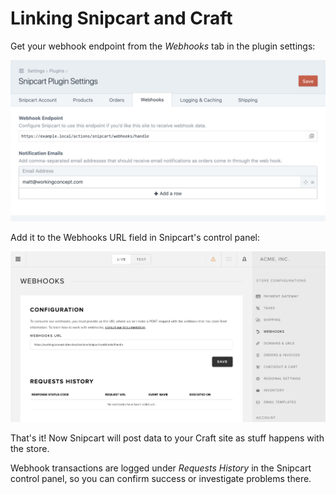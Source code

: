 # Linking Snipcart and Craft

Get your webhook endpoint from the _Webhooks_ tab in the plugin settings:

![Craft's webhook endpoint](../../resources/craft-webhook.png)

Add it to the Webhooks URL field in Snipcart's control panel:

![Snipcart webhook setting](../../resources/snipcart-webhook.png)

That's it! Now Snipcart will post data to your Craft site as stuff happens with the store. 

Webhook transactions are logged under _Requests History_ in the Snipcart control panel, so you can confirm success or investigate problems there.